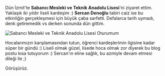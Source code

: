 ﻿---
Title: Sabancı Mesleki ve Teknik Anadolu Lisesi Ziyaretim
EntryID: Sabanci-MTAL-Ziyaretim
PublishDate: 4/6/2017
IsActive: True
Section: software
MinutesSpent: 8
Tags: Seminer
---
Dün İzmit'te **Sabancı Mesleki ve Teknik Anadolu Lisesi**'ni ziyaret ettim. Yaklaşık iki yıldır liseli kardeşim :) **Sercan Denoğlu** tabiri caiz ise bu etkinliğin gerçekleşmesi için büyük çaba sarfetti. Defalarca tarih uymadı, denk getiremedik vs derken sonunda dün gittim.

![Sabancı Mesleki ve Teknik Anadolu Lisesi Oturumum](media/sabanci-meslek.jpg)

Hocalarımızın karşılamasından tutun, öğrenci kardeşlerimin ilgisine kadar süper bir gündü :) Liseli olmak güzel, lisede hoca olmak zor diyerek bu blog postu kısa tutuyorum :) Sercan'ın eline sağlık, bu azmiyle devam etmesi dileği ile ;)

Görüşürüz.